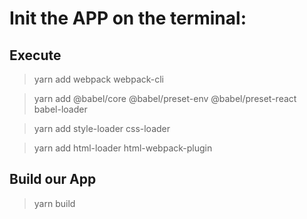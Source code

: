 # Init the APP on the terminal:

## Execute

> yarn add webpack webpack-cli

> yarn add @babel/core @babel/preset-env @babel/preset-react babel-loader

> yarn add style-loader css-loader

> yarn add html-loader html-webpack-plugin

## Build our App

> yarn build
